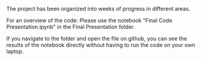 The project has been organized into weeks of progress in different areas. 

For an overview of the code: Please use the notebook "Final Code Presentation.ipynb" in the Final Presentation folder. 

If you navigate to the folder and open the file on github, you can see the results of the notebook directly without having to run the code on your own laptop. 